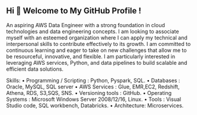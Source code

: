  ## Hi 👋 Welcome to My GitHub Profile !


An aspiring AWS Data Engineer with a strong foundation in cloud technologies and data engineering concepts. I am looking to associate myself with an esteemed organization where I can apply my technical and interpersonal skills to contribute effectively to its growth. I am committed to continuous learning and eager to take on new challenges that allow me to be resourceful, innovative, and flexible. I am particularly interested in leveraging AWS services, Python, and data pipelines to build scalable and efficient data solutions.



 Skills:
     •	Programming / Scripting : Python, Pyspark, SQL.
     •	Databases : Oracle, MySQL, SQL server 
     •	AWS Services : Glue, EMR,EC2, Redshift, Athena, RDS, S3,SQS, SNS.
     •	Versioning tools : GitHub.
     •	Operating Systems : Microsoft Windows Server 2008/12/16, Linux.
     •	Tools : Visual Studio code, SQL workbench, Databricks.
     •	Architecture: Microservices.


